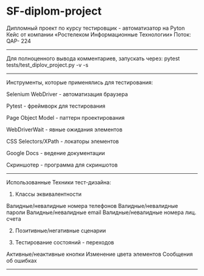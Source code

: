 # SF-diplom-project

Дипломный проект по курсу тестировщик - автоматизатор на Pyton
Кейс от компании «Ростелеком Информационные Технологии»
Поток: QAP- 224

******************************************************************
Для полноценного вывода комментариев, запускать через:  pytest tests/test_diplov_project.py -v -s    
******************************************************************

Инструменты, которые применялись для тестирования:

Selenium WebDriver - автоматизация браузера

Pytest - фреймворк для тестирования

Page Object Model - паттерн проектирования

WebDriverWait - явные ожидания элементов

CSS Selectors/XPath - локаторы элементов

Google Docs - ведение документации

Скриншотер - программа для скриншотов
******************************************************************

Использованные Техники тест-дизайна:
1. Классы эквивалентности
   
Валидные/невалидные номера телефонов
Валидные/невалидные пароли
Валидные/невалидные email
Валидные/невалидные номера лиц. счета


2. Позитивные/негативные сценарии

3. Тестирование состояний - переходов
   
Активные/неактивные кнопки
Изменение цвета элементов
Сообщения об ошибках
******************************************************************

